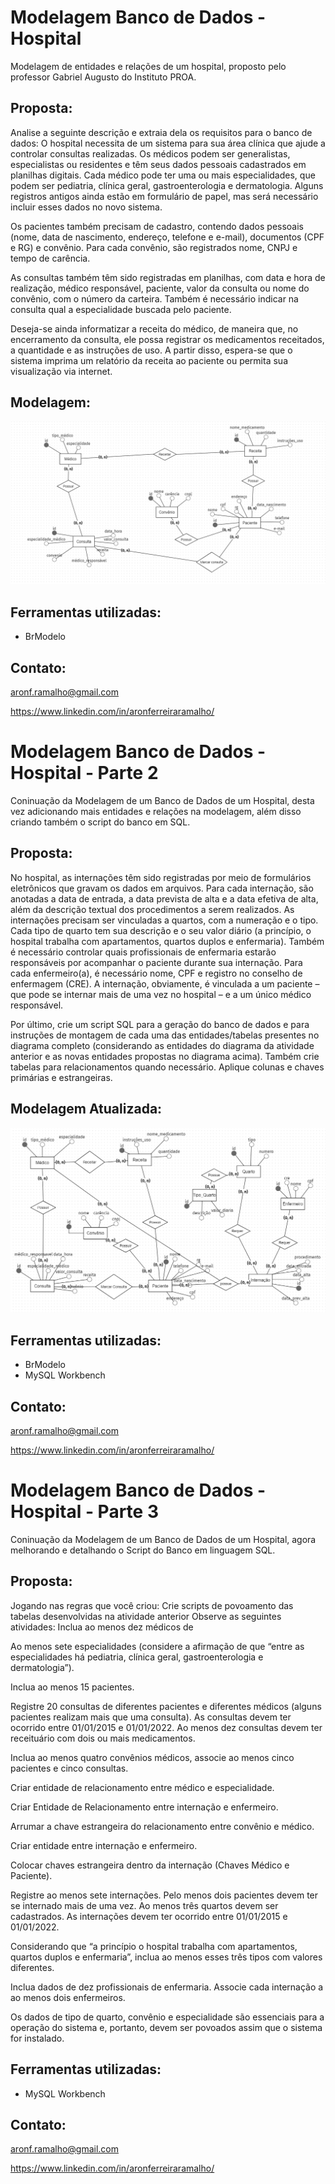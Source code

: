 # Modelagem Banco de Dados - Hospital
Modelagem de entidades e relações de um hospital, proposto pelo professor Gabriel Augusto do Instituto PROA.

## Proposta:

Analise a seguinte descrição e extraia dela os requisitos para o banco de dados:
O hospital necessita de um sistema para sua área clínica que ajude a controlar consultas realizadas. Os médicos podem ser generalistas, especialistas ou residentes e têm seus dados pessoais cadastrados em planilhas digitais. Cada médico pode ter uma ou mais especialidades, que podem ser pediatria, clínica geral, gastroenterologia e dermatologia. Alguns registros antigos ainda estão em formulário de papel, mas será necessário incluir esses dados no novo sistema.

Os pacientes também precisam de cadastro, contendo dados pessoais (nome, data de nascimento, endereço, telefone e e-mail), documentos (CPF e RG) e convênio. Para cada convênio, são registrados nome, CNPJ e tempo de carência.

As consultas também têm sido registradas em planilhas, com data e hora de realização, médico responsável, paciente, valor da consulta ou nome do convênio, com o número da carteira. Também é necessário indicar na consulta qual a especialidade buscada pelo paciente.

Deseja-se ainda informatizar a receita do médico, de maneira que, no encerramento da consulta, ele possa registrar os medicamentos receitados, a quantidade e as instruções de uso. A partir disso, espera-se que o sistema imprima um relatório da receita ao paciente ou permita sua visualização via internet.

## Modelagem:

<img src="hospitalModelagem.png">

## Ferramentas utilizadas:

- BrModelo

## Contato:

aronf.ramalho@gmail.com

https://www.linkedin.com/in/aronferreiraramalho/

# Modelagem Banco de Dados - Hospital - Parte 2
Coninuação da Modelagem de um Banco de Dados de um Hospital, desta vez adicionando mais entidades e relações na modelagem, além disso criando também o script do banco em SQL.

## Proposta:

No hospital, as internações têm sido registradas por meio de formulários eletrônicos que gravam os dados em arquivos. 
Para cada internação, são anotadas a data de entrada, a data prevista de alta e a data efetiva de alta, além da descrição textual dos procedimentos a serem realizados. 
As internações precisam ser vinculadas a quartos, com a numeração e o tipo. 
Cada tipo de quarto tem sua descrição e o seu valor diário (a princípio, o hospital trabalha com apartamentos, quartos duplos e enfermaria).
Também é necessário controlar quais profissionais de enfermaria estarão responsáveis por acompanhar o paciente durante sua internação. Para cada enfermeiro(a), é necessário nome, CPF e registro no conselho de enfermagem (CRE).
A internação, obviamente, é vinculada a um paciente – que pode se internar mais de uma vez no hospital – e a um único médico responsável.

Por último, crie um script SQL para a geração do banco de dados e para instruções de montagem de cada uma das entidades/tabelas presentes no diagrama completo (considerando as entidades do diagrama da atividade anterior e as novas entidades propostas no diagrama acima). Também crie tabelas para relacionamentos quando necessário. Aplique colunas e chaves primárias e estrangeiras.

## Modelagem Atualizada:

<img src="modelagemAtualizada.png">

## Ferramentas utilizadas:

- BrModelo
- MySQL Workbench

## Contato:

aronf.ramalho@gmail.com

https://www.linkedin.com/in/aronferreiraramalho/

# Modelagem Banco de Dados - Hospital - Parte 3
Coninuação da Modelagem de um Banco de Dados de um Hospital, agora melhorando e detalhando o Script do Banco em linguagem SQL.

## Proposta:

Jogando nas regras que você criou: 
Crie scripts de povoamento das tabelas desenvolvidas na atividade anterior
Observe as seguintes atividades: 
Inclua ao menos dez médicos de 

Ao menos sete especialidades (considere a afirmação de que “entre as especialidades há pediatria, clínica geral, gastroenterologia e dermatologia”).

Inclua ao menos 15 pacientes.

Registre 20 consultas de diferentes pacientes e diferentes médicos (alguns pacientes realizam mais que uma consulta). As consultas devem ter ocorrido entre 01/01/2015 e 01/01/2022. Ao menos dez consultas devem ter receituário com dois ou mais medicamentos.

Inclua ao menos quatro convênios médicos, associe ao menos cinco pacientes e cinco consultas.

Criar entidade de relacionamento entre médico e especialidade. 

Criar Entidade de Relacionamento entre internação e enfermeiro. 

Arrumar a chave estrangeira do relacionamento entre convênio e médico.

Criar entidade entre internação e enfermeiro.

Colocar chaves estrangeira dentro da internação (Chaves Médico e Paciente).

Registre ao menos sete internações. Pelo menos dois pacientes devem ter se internado mais de uma vez. Ao menos três quartos devem ser cadastrados. As internações devem ter ocorrido entre 01/01/2015 e 01/01/2022.

Considerando que “a princípio o hospital trabalha com apartamentos, quartos duplos e enfermaria”, inclua ao menos esses três tipos com valores diferentes.

Inclua dados de dez profissionais de enfermaria. Associe cada internação a ao menos dois enfermeiros.

Os dados de tipo de quarto, convênio e especialidade são essenciais para a operação do sistema e, portanto, devem ser povoados assim que o sistema for instalado.


## Ferramentas utilizadas:

- MySQL Workbench

## Contato:

aronf.ramalho@gmail.com

https://www.linkedin.com/in/aronferreiraramalho/
